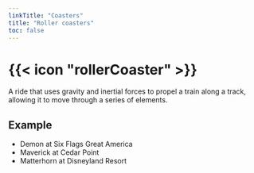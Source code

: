 ```yaml
---
linkTitle: "Coasters"
title: "Roller coasters"
toc: false
---
```


# {{< icon "rollerCoaster" >}}

A ride that uses gravity and inertial forces to propel a train along a track, allowing it to move through a series of elements.

## Example
* Demon at Six Flags Great America
* Maverick at Cedar Point
* Matterhorn at Disneyland Resort